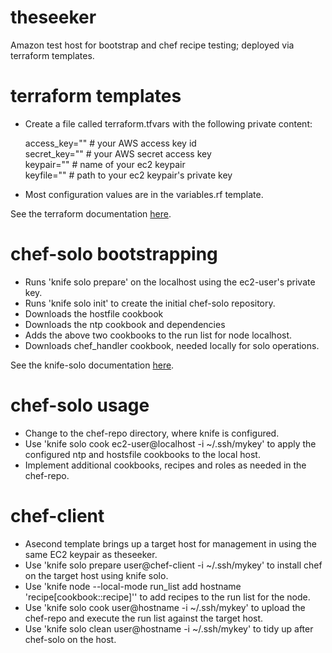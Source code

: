 # theseeker
Amazon test host for bootstrap and chef recipe testing; deployed via terraform templates.

# terraform templates
- Create a file called terraform.tfvars with the following private content:

  access_key="" # your AWS access key id <br />
  secret_key="" # your AWS secret access key <br />
  keypair="" # name of your ec2 keypair <br />
  keyfile="" # path to your ec2 keypair's  private key

- Most configuration values are in the variables.rf template.

See the terraform documentation [here](https://www.terraform.io/docs/).

# chef-solo bootstrapping
- Runs 'knife solo prepare' on the localhost using the ec2-user's private key.
- Runs 'knife solo init' to create the initial chef-solo repository.
- Downloads the hostfile cookbook
- Downloads the ntp cookbook and dependencies
- Adds the above two cookbooks to the run list for node localhost.
- Downloads chef_handler cookbook, needed locally for solo operations.

See the knife-solo documentation [here](http://matschaffer.github.io/knife-solo/).

# chef-solo usage
- Change to the chef-repo directory, where knife is configured.
- Use 'knife solo cook ec2-user@localhost -i ~/.ssh/mykey' to apply the configured ntp and hostsfile cookbooks to the local host.
- Implement additional cookbooks, recipes and roles as needed in the chef-repo.

# chef-client
- Asecond template brings up a target host for management in using the same EC2 keypair as theseeker.
- Use 'knife solo prepare user@chef-client -i ~/.ssh/mykey' to install chef on the target host using knife solo.
- Use 'knife node --local-mode run_list add hostname 'recipe[cookbook::recipe]'' to add recipes to the run list for the node.
- Use 'knife solo cook user@hostname -i ~/.ssh/mykey' to upload the chef-repo and execute the run list against the target host.
- Use 'knife solo clean user@hostname -i ~/.ssh/mykey' to tidy up after chef-solo on the host.
